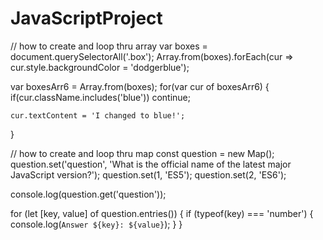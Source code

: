 # JavaScriptProject

// how to create and loop thru array
var boxes = document.querySelectorAll('.box');
Array.from(boxes).forEach(cur => cur.style.backgroundColor = 'dodgerblue');

var boxesArr6 = Array.from(boxes);
for(var cur of boxesArr6)
{
    if(cur.className.includes('blue'))
        continue;
    
    cur.textContent = 'I changed to blue!';
}

// how to create and loop thru map
const question = new Map();
question.set('question', 'What is the official name of the latest major JavaScript version?');
question.set(1, 'ES5');
question.set(2, 'ES6');

console.log(question.get('question'));

for (let [key, value] of question.entries()) {
    if (typeof(key) === 'number') {
        console.log(`Answer ${key}: ${value}`);
    }
}
